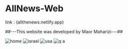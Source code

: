 # AllNews-Web

link : (allthenews.netlify.app)

##---This website was developed by Maor Maharizi---##

![home](https://user-images.githubusercontent.com/69205898/188851913-150e4886-10ec-4e80-845e-f160c62a405e.png)
![israel](https://user-images.githubusercontent.com/69205898/188851947-92cb0891-d451-41e8-8d03-2addbb444fd9.png)
![usa](https://user-images.githubusercontent.com/69205898/188851980-2432a6d8-4221-4b1f-b158-4970b46f43ff.png)
![q a](https://user-images.githubusercontent.com/69205898/188851996-59dced2c-85d4-4b0e-8e38-3b5c005bb821.png)
